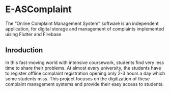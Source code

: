 # E-ASComplaint

The “Online Complaint Management System” software is an independent application, for digital storage and management of complaints implemented uising Flutter and Firebase

## Inroduction 

In this fast-moving world with intensive coursework, students find very less time to share their problems. At almost every university, the students have to register offline complaint registration opening only 2-3 hours a day which some students miss. This project focuses on the digitization of these complaint management systems and provide their easy access to students.



